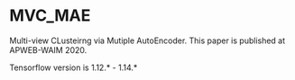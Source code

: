 # MVC_MAE

Multi-view CLusteirng via Mutiple AutoEncoder. This paper is published at APWEB-WAIM 2020.


Tensorflow version is 1.12.* - 1.14.*
